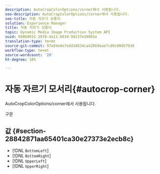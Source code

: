 ```yaml
---
description: AutoCropColorOptions/corner에서 사용됩니다.
seo-description: AutoCropColorOptions/corner에서 사용됩니다.
seo-title: 자동 자르기 모퉁이
solution: Experience Manager
title: 자동 자르기 모퉁이
topic: Dynamic Media Image Production System API
uuid: 684b4651-2978-4a11-b034-9423fe199b5e
translation-type: tm+mt
source-git-commit: 97a84e8e7edd3d834ca42069eae7c09c00d57938
workflow-type: tm+mt
source-wordcount: '20'
ht-degree: 10%

---
```



# 자동 자르기 모서리{#autocrop-corner}

AutoCropColorOptions/corner에서 사용됩니다.

구문

## 값 {#section-28842871aa65401ca30e27373e2ecb8c}

* [!DNL `BottomLeft`]
* [!DNL `BottomRight`]
* [!DNL `UpperLeft`]
* [!DNL `UpperRight`]

